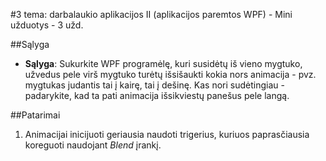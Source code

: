 ﻿#3 tema: darbalaukio aplikacijos II (aplikacijos paremtos WPF) - Mini užduotys - 3 užd.

##Sąlyga

- **Sąlyga**: Sukurkite WPF programėlę, kuri susidėtų iš vieno mygtuko, užvedus pele virš mygtuko turėtų išsišaukti kokia nors animacija - pvz. mygtukas judantis tai į kairę, tai į dešinę. Kas nori sudėtingiau - padarykite, kad ta pati animacija išsikviestų panešus pele langą.

##Patarimai

1. Animacijai inicijuoti geriausia naudoti trigerius, kuriuos paprasčiausia koreguoti naudojant *Blend* įrankį.	